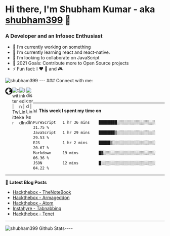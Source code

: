 # Hi there, I'm Shubham Kumar - aka [shubham399][website] 👋

### A Developer and an Infosec Enthusiast

- 🔭 I’m currently working on something
- 🌱 I’m currently learning react and react-native. 
- 👯 I’m looking to collaborate on JavaScript
- 🥅 2021 Goals: Contribute more to Open Source projects
- ⚡ Fun fact: I ❤️ 🐶 and 🎮


<img src="https://komarev.com/ghpvc/?username=shubham399" alt="shubham399" />
---
### Connect with me:

[<img align="left" alt="Website" width="22px" src="https://raw.githubusercontent.com/iconic/open-iconic/master/svg/globe.svg" />][website]
[<img align="left" alt="twitter | Twitter" width="22px" src="https://cdn.jsdelivr.net/npm/simple-icons@v3/icons/twitter.svg" />][twitter]
[<img align="left" alt="linkedin | LinkedIn" width="22px" src="https://cdn.jsdelivr.net/npm/simple-icons@v3/icons/linkedin.svg" />][linkedin]
[<img align="left" alt="discord | LinkedIn" width="22px" src="https://cdn.jsdelivr.net/npm/simple-icons@v3/icons/discord.svg" />][discord]


<br />
<br />

---
📊 **This week I spent my time on**
<!--START_SECTION:waka-->
```text
PureScript   1 hr 36 mins    ████████░░░░░░░░░░░░░░░░░   31.75 % 
JavaScript   1 hr 29 mins    ███████▒░░░░░░░░░░░░░░░░░   29.53 % 
EJS          1 hr 2 mins     █████▒░░░░░░░░░░░░░░░░░░░   20.67 % 
Markdown     19 mins         █▓░░░░░░░░░░░░░░░░░░░░░░░   06.36 % 
JSON         12 mins         █░░░░░░░░░░░░░░░░░░░░░░░░   04.22 % 
```
<!--END_SECTION:waka-->

---
📕 **Latest Blog Posts**
<!-- BLOG-POST-LIST:START -->
- [Hackthebox - TheNoteBook](https://f3v3r.in/htb/machines/retired/thenotebook/)
- [Hackthebox - Armageddon](https://f3v3r.in/htb/machines/retired/armageddon/)
- [Hackthebox - Atom](https://f3v3r.in/htb/machines/retired/atom/)
- [Instahyre - Tabnabbing](https://f3v3r.in/report/instahyre/)
- [Hackthebox - Tenet](https://f3v3r.in/htb/machines/retired/tenet/)
<!-- BLOG-POST-LIST:END -->
---

<img align="left" alt="shubham399 Github Stats" src="https://github-readme-stats.vercel.app/api?username=shubham399&show_icons=true&hide_border=true&count_private=true" />
----

[website]:  https://shubhkumar.in/about/
[twitter]:  https://twitter.com/shubhkumar01/
[linkedin]: https://www.linkedin.com/in/shubham399/
[discord]:  https://discordapp.com/users/397613413301354497
